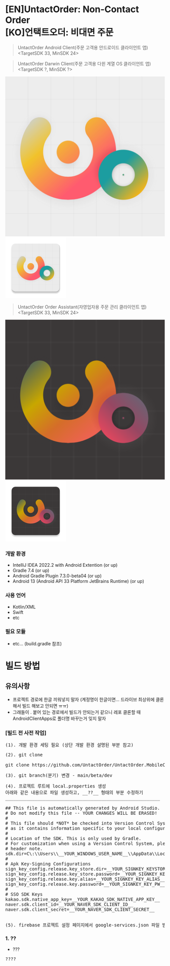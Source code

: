 # [EN]UntactOrder: Non-Contact Order<br/>[KO]언택트오더: 비대면 주문
> UntactOrder Android Client(주문 고객용 안드로이드 클라이언트 앱) <TargetSDK 33, MinSDK 24>

> UntactOrder Darwin Client(주문 고객용 다윈 계열 OS 클라이언트 앱) <TargetSDK ?, MinSDK ?>
> 
![AC로고](/androidApps/src/androidClient/ic_launcher-playstore.png)
![AC로고1](/androidApps/src/androidClient/res/mipmap-xxxhdpi/ic_launcher.png)

> UntactOrder Order Assistant(자영업자용 주문 관리 클라이언트 앱) <TargetSDK 33, MinSDK 24>
> 
![OA로고](/androidApps/src/orderAssistant/ic_launcher-playstore.png)
![OA로고1](/androidApps/src/orderAssistant/res/mipmap-xxxhdpi/ic_launcher.png)

### 개발 환경
* IntelliJ IDEA 2022.2 with Android Extention (or up)
* Gradle 7.4 (or up)
* Android Gradle Plugin 7.3.0-beta04 (or up)
* Android 13 (Android API 33 Platform JetBrains Runtime) (or up)

### 사용 언어
* Kotlin/XML
* Swift
* etc

### 필요 모듈
* etc... (build.gradle 참조)

# 빌드 방법
## 유의사항
- 프로젝트 경로에 한글 끼워넣지 말자 (계정명이 한글이면... 드라이브 최상위에 클론 해서 빌드 해보고 안되면 ㅠㅠ)
- 그래들이 . 붙어 있는 경로에서 빌드가 안되는거 같으니 레포 클론할 때 AndroidClientApps로 폴더명 바꾸는거 잊지 말자

### [빌드 전 사전 작업]
<pre>(1). 개발 환경 세팅 필요 (상단 개발 환경 설명된 부분 참고)</pre>
<pre>(2). git clone

git clone https://github.com/UntactOrder/UntactOrder.MobileClient.git MobileClient
</pre>
<pre>(3). git branch(분기) 변경 - main/beta/dev </pre>
<pre>(4). 프로젝트 루트에 local.properties 생성
아래와 같은 내용으로 파일 생성하고, __??__ 형태의 부분 수정하기
__________________________________________________________

## This file is automatically generated by Android Studio.
# Do not modify this file -- YOUR CHANGES WILL BE ERASED!
#
# This file should *NOT* be checked into Version Control Systems,
# as it contains information specific to your local configuration.
#
# Location of the SDK. This is only used by Gradle.
# For customization when using a Version Control System, please read the
# header note.
sdk.dir=C\:\\Users\\__YOUR_WINDOWS_USER_NAME__\\AppData\\Local\\Android\\Sdk
#
# Apk Key-Signing Configurations
sign_key_config.release.key_store.dir=__YOUR_SIGNKEY_KEYSTORE_DIR__
sign_key_config.release.key_store.password=__YOUR_SIGNKEY_KEYSTORE_PW__
sign_key_config.release.key.alias=__YOUR_SIGNKEY_KEY_ALIAS__
sign_key_config.release.key.password=__YOUR_SIGNKEY_KEY_PW__
#
# SSO SDK Keys
kakao.sdk.native_app_key=__YOUR_KAKAO_SDK_NATIVE_APP_KEY__
naver.sdk.client_id=__YOUR_NAVER_SDK_CLIENT_ID__
naver.sdk.client_secret=__YOUR_NAVER_SDK_CLIENT_SECRET__

</pre>
<pre>(5). firebase 프로젝트 설정 페이지에서 google-services.json 파일 받아 app 모듈 루트에 집어넣기 </pre>


### 1. ??
* ???
<pre>????</pre>
